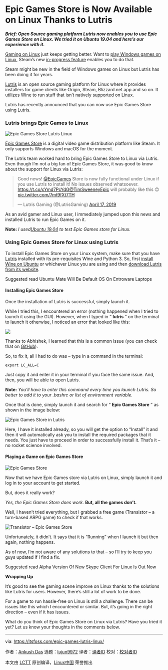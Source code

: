 [#]: collector: (lujun9972)
[#]: translator: ( )
[#]: reviewer: ( )
[#]: publisher: ( )
[#]: url: ( )
[#]: subject: (Epic Games Store is Now Available on Linux Thanks to Lutris)
[#]: via: (https://itsfoss.com/epic-games-lutris-linux/)
[#]: author: (Ankush Das https://itsfoss.com/author/ankush/)

Epic Games Store is Now Available on Linux Thanks to Lutris
======

_**Brief: Open Source gaming platform Lutris now enables you to use Epic Games Store on Linux. We tried it on Ubuntu 19.04 and here’s our experience with it.**_

[Gaming on Linux][1] just keeps getting better. Want to [play Windows games on Linux][2], Steam’s new [in-progress feature][3] enables you to do that.

Steam might be new in the field of Windows games on Linux but Lutris has been doing it for years.

[Lutris][4] is an open source gaming platform for Linux where it provides installers for game clients like Origin, Steam, Blizzard.net app and so on. It utilizes Wine to run stuff that isn’t natively supported on Linux.

Lutris has recently announced that you can now use Epic Games Store using Lutris.

### Lutris brings Epic Games to Linux

![Epic Games Store Lutris Linux][5]

[Epic Games Store][6] is a digital video game distribution platform like Steam. It only supports Windows and macOS for the moment.

The Lutris team worked hard to bring Epic Games Store to Linux via Lutris. Even though I’m not a big fan of Epic Games Store, it was good to know about the support for Linux via Lutris:

> Good news! [@EpicGames][7] Store is now fully functional under Linux if you use Lutris to install it! No issues observed whatsoever. <https://t.co/cYmd7PcYdG>[@TimSweeneyEpic][8] will probably like this 😊 [pic.twitter.com/7mt9fXt7TH][9]
>
> — Lutris Gaming (@LutrisGaming) [April 17, 2019][10]

As an avid gamer and Linux user, I immediately jumped upon this news and installed Lutris to run Epic Games on it.

**Note:** _I used[Ubuntu 19.04][11] to test Epic Games store for Linux._

### Using Epic Games Store for Linux using Lutris

To install Epic Games Store on your Linux system, make sure that you have [Lutris][4] installed with its pre-requisites Wine and Python 3. So, first [install Wine on Ubuntu][12] or whichever Linux you are using and then [download Lutris from its website][13].

[][14]

Suggested read Ubuntu Mate Will Be Default OS On Entroware Laptops

#### Installing Epic Games Store

Once the installation of Lutris is successful, simply launch it.

While I tried this, I encountered an error (nothing happened when I tried to launch it using the GUI). However, when I typed in “ **lutris** ” on the terminal to launch it otherwise, I noticed an error that looked like this:

![][15]

Thanks to Abhishek, I learned that this is a common issue (you can check that on [GitHub][16]).

So, to fix it, all I had to do was – type in a command in the terminal:

```
export LC_ALL=C
```

Just copy it and enter it in your terminal if you face the same issue. And, then, you will be able to open Lutris.

**Note:** _You’ll have to enter this command every time you launch Lutris. So better to add it to your .bashrc or list of environment variable._

Once that is done, simply launch it and search for “ **Epic Games Store** ” as shown in the image below:

![Epic Games Store in Lutris][17]

Here, I have it installed already, so you will get the option to “Install” it and then it will automatically ask you to install the required packages that it needs. You just have to proceed in order to successfully install it. That’s it – no rocket science involved.

#### Playing a Game on Epic Games Store

![Epic Games Store][18]

Now that we have Epic Games store via Lutris on Linux, simply launch it and log in to your account to get started.

But, does it really work?

_Yes, the Epic Games Store does work._ **But, all the games don’t.**

Well, I haven’t tried everything, but I grabbed a free game (Transistor – a turn-based ARPG game) to check if that works.

![Transistor – Epic Games Store][19]

Unfortunately, it didn’t. It says that it is “Running” when I launch it but then again, nothing happens.

As of now, I’m not aware of any solutions to that – so I’ll try to keep you guys updated if I find a fix.

[][20]

Suggested read Alpha Version Of New Skype Client For Linux Is Out Now

**Wrapping Up**

It’s good to see the gaming scene improve on Linux thanks to the solutions like Lutris for users. However, there’s still a lot of work to be done.

For a game to run hassle-free on Linux is still a challenge. There can be issues like this which I encountered or similar. But, it’s going in the right direction – even if it has issues.

What do you think of Epic Games Store on Linux via Lutris? Have you tried it yet? Let us know your thoughts in the comments below.

--------------------------------------------------------------------------------

via: https://itsfoss.com/epic-games-lutris-linux/

作者：[Ankush Das][a]
选题：[lujun9972][b]
译者：[译者ID](https://github.com/译者ID)
校对：[校对者ID](https://github.com/校对者ID)

本文由 [LCTT](https://github.com/LCTT/TranslateProject) 原创编译，[Linux中国](https://linux.cn/) 荣誉推出

[a]: https://itsfoss.com/author/ankush/
[b]: https://github.com/lujun9972
[1]: https://itsfoss.com/linux-gaming-guide/
[2]: https://itsfoss.com/steam-play/
[3]: https://itsfoss.com/steam-play-proton/
[4]: https://lutris.net/
[5]: https://itsfoss.com/wp-content/uploads/2019/04/epic-games-store-lutris-linux-800x450.png
[6]: https://www.epicgames.com/store/en-US/
[7]: https://twitter.com/EpicGames?ref_src=twsrc%5Etfw
[8]: https://twitter.com/TimSweeneyEpic?ref_src=twsrc%5Etfw
[9]: https://t.co/7mt9fXt7TH
[10]: https://twitter.com/LutrisGaming/status/1118552969816018948?ref_src=twsrc%5Etfw
[11]: https://itsfoss.com/ubuntu-19-04-release-features/
[12]: https://itsfoss.com/install-latest-wine/
[13]: https://lutris.net/downloads/
[14]: https://itsfoss.com/ubuntu-mate-entroware/
[15]: https://itsfoss.com/wp-content/uploads/2019/04/lutris-error.jpg
[16]: https://github.com/lutris/lutris/issues/660
[17]: https://itsfoss.com/wp-content/uploads/2019/04/lutris-epic-games-store-800x520.jpg
[18]: https://itsfoss.com/wp-content/uploads/2019/04/epic-games-store-800x450.jpg
[19]: https://itsfoss.com/wp-content/uploads/2019/04/transistor-game-epic-games-store-800x410.jpg
[20]: https://itsfoss.com/skpe-alpha-linux/
